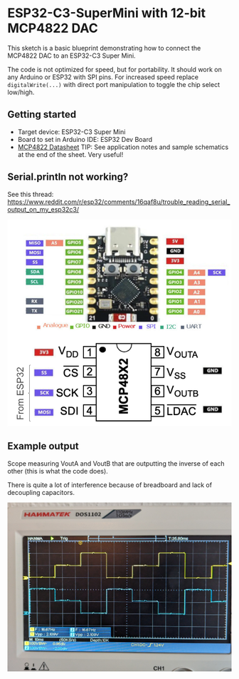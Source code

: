 # ESP32-C3-SuperMini with 12-bit MCP4822 DAC

This sketch is a basic blueprint demonstrating how to connect the MCP4822 DAC to an ESP32-C3 Super Mini.

The code is not optimized for speed, but for portability. It should work on any Arduino or ESP32 with SPI pins.
For increased speed replace `digitalWrite(...)` with direct port manipulation to toggle the chip select low/high.

## Getting started

- Target device: ESP32-C3 Super Mini
- Board to set in Arduino IDE: ESP32 Dev Board
- [MCP4822 Datasheet](./docs/MCP4822-DAC-datasheet.pdf) TIP: See application notes and sample schematics at the end of the sheet. Very useful!

## Serial.println not working?

See this thread: https://www.reddit.com/r/esp32/comments/16qaf8u/trouble_reading_serial_output_on_my_esp32c3/

![ESP32-C3 Super Mini connected to MCP4288 DAC](./docs/ESP32-C3-SuperMini_SPI-DAC_Connect.png)

## Example output

Scope measuring VoutA and VoutB that are outputting the inverse of each other (this is what the code does).

There is quite a lot of interference because of breadboard and lack of decoupling capacitors.

![Oscilloscope photo](./docs/scope-shot.jpg)
